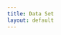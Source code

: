```yaml
---
title: Data Set
layout: default
---
```



<!-- # Containers List
<div class="code-example" markdown="1">

| Container        | Color          |Link|
|:-------------|:------------------|:------------------|
| Silicone|Green, Yellow, Red, Blue|<a href="https://www.amazon.com/dp/B071JVT2HC/ref=pe_386300_440135490_TE_item">All</a> |
| Polypropylene (PP)|Orange, Red, Yellow, Green, Purple|<a href="https://www.amazon.com/dp/B09XMVG8MG/ref=pe_386300_440135490_TE_item?th=1">Part 1</a>, <a href="https://www.amazon.com/gp/product/B015GNCD28/ref=ox_sc_act_title_1?smid=AM7EWSM6EXVW7&th=1">Part 2</a>   |
| High-density polyethylene (HDPE)|Clear|<a href="https://www.amazon.com/dp/B09S19NFKB/ref=pe_386300_440135490_TE_item">All</a>|
| Acrylic (PMMA)|Clear|<a href="https://www.amazon.com/dp/B097YTQ5ZB/ref=pe_386300_440135490_TE_item">All</a>|
|Styrofoam|White|<a href="https://www.amazon.com/Mr-Miracle-Carryout-MM-8SJ20-20JL-50/dp/B09FB492RF/ref=sr_1_5?crid=VZR8PGQ8JRXI&keywords=styrofoam%2Bcontainers%2Bwith%2Blids&qid=1658349007&sprefix=styrofoam%2Bcontainers%2Bwith%2Caps%2C85&sr=8-5&th=1">All</a>|
|Polyethylene terephthalate (PET)|Clear|<a href="https://www.amazon.com/dp/B07RNP7Z8S/ref=pe_386300_440135490_TE_item?th=1">All</a>|
|Glass|Clear, Blue|<a href="https://www.amazon.com/dp/B018SFIGXG/ref=pe_386300_440135490_TE_item">Part 1</a>, <a href="https://www.amazon.com/dp/B005H24UR0/ref=pe_386300_440135490_TE_item">Part 2</a>|
|Stainless Steel|Grey|<a href="https://www.amazon.com/gp/product/B08R9PQ413/ref=ox_sc_act_title_6?smid=A3R88G6XN4MU3V&psc=1">All</a>|
|Aluminum|Grey|<a href="https://www.amazon.com/gp/product/B08JC2T7FD/ref=ox_sc_act_title_2?smid=A23Q2HL8RVSZS8&psc=1">All</a>|
|Wood|Brown|<a href="https://www.amazon.com/gp/product/B0972MTPPW/ref=ox_sc_act_title_1?smid=ANYM7YGNUB22G&psc=1">All</a>|
|Paper|White|<a href="https://www.amazon.com/gp/product/B092PJMDGT/ref=ox_sc_act_title_4?smid=A3NXFKWBP0FBOM&th=1">All</a>|

</div>

{: .note }
Some of the containers listed above are part of the extended dataset

# Spectrometers 
<div class="code-example" markdown="1">

| Spectrometer        | Range          | Link|
|:-------------|:------------------|:------------------|
| OEM Sensing Board |850-1700 nm|<a href="https://www.mantispectra.com/">Link</a>|
| C12880MA|340-850 nm|<a href="https://www.hamamatsu.com/us/en/product/optical-sensors/spectrometers/mini-spectrometer/C12880MA.html">Sensor</a>, <a href="https://store.groupgets.com/products/spectrometer-and-breakout-board-v3">Sensor and Breakout</a>|

</div>

# MISC
<div class="code-example" markdown="1">

| Device        |Link | Quantity|
|:-------------|:------------------|:------------------|
| Arduino Nano Every |<a href="https://www.mantispectra.com/">Link</a>|2|
| Adafruit VL53L4CD|<a href="https://www.adafruit.com/product/5396">Link</a>|1|

</div> -->

